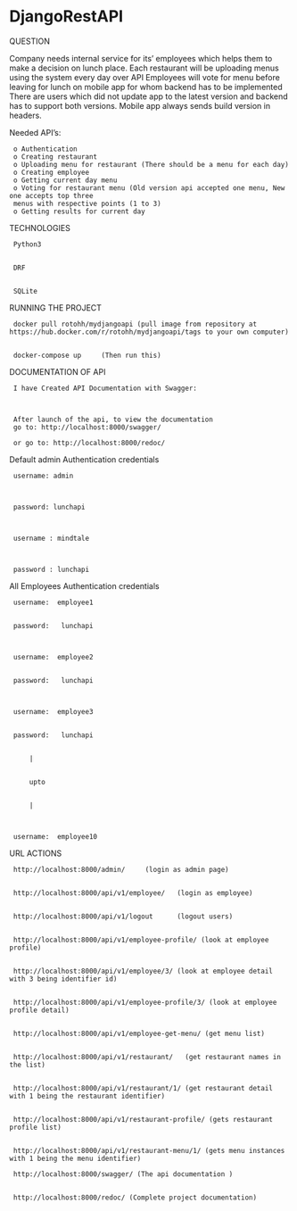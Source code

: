 # DjangoRestAPI

QUESTION


Company needs internal service for its’ employees which helps them to make a decision
on lunch place.
Each restaurant will be uploading menus using the system every day over API
Employees will vote for menu before leaving for lunch on mobile app for whom backend has to be
implemented
There are users which did not update app to the latest version and backend has to support both
versions.
Mobile app always sends build version in headers.


Needed API’s:


     o Authentication
     o Creating restaurant
     o Uploading menu for restaurant (There should be a menu for each day)
     o Creating employee
     o Getting current day menu
     o Voting for restaurant menu (Old version api accepted one menu, New one accepts top three
     menus with respective points (1 to 3)
     o Getting results for current day

TECHNOLOGIES


     Python3

     
     DRF


     SQLite



RUNNING THE PROJECT


     docker pull rotohh/mydjangoapi (pull image from repository at https://hub.docker.com/r/rotohh/mydjangoapi/tags to your own computer)
     
     
     docker-compose up     (Then run this)




DOCUMENTATION OF API

     I have Created API Documentation with Swagger:



     After launch of the api, to view the documentation
     go to: http://localhost:8000/swagger/
     
     or go to: http://localhost:8000/redoc/
     
     

Default admin Authentication credentials



     username: admin



     password: lunchapi



     username : mindtale



     password : lunchapi




All Employees Authentication credentials


     username:  employee1


     password:   lunchapi



     username:  employee2


     password:   lunchapi



     username:  employee3


     password:   lunchapi


         |  
         
         
         upto
         
         
         |
         
         
         
     username:  employee10
     
     
URL ACTIONS
     
     
     http://localhost:8000/admin/     (login as admin page)


     http://localhost:8000/api/v1/employee/   (login as employee)


     http://localhost:8000/api/v1/logout      (logout users)
     
     
     http://localhost:8000/api/v1/employee-profile/ (look at employee profile)
     
     
     http://localhost:8000/api/v1/employee/3/ (look at employee detail with 3 being identifier id)
     
     
     http://localhost:8000/api/v1/employee-profile/3/ (look at employee profile detail)
     
     
     http://localhost:8000/api/v1/employee-get-menu/ (get menu list)
     
     
     http://localhost:8000/api/v1/restaurant/   (get restaurant names in the list)
     
     
     http://localhost:8000/api/v1/restaurant/1/ (get restaurant detail with 1 being the restaurant identifier)
     
     
     http://localhost:8000/api/v1/restaurant-profile/ (gets restaurant profile list)
     
     
     http://localhost:8000/api/v1/restaurant-menu/1/ (gets menu instances with 1 being the menu identifier)

     http://localhost:8000/swagger/ (The api documentation )
     
     
     http://localhost:8000/redoc/ (Complete project documentation)

